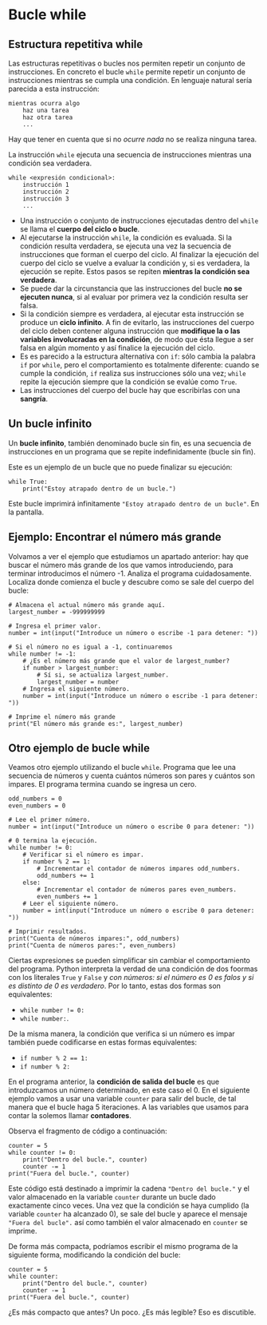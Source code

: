 # Bucle while

## Estructura repetitiva while 

Las estructuras repetitivas o bucles nos permiten repetir un conjunto de instrucciones. En concreto el bucle `while` permite repetir un conjunto de instrucciones mientras se cumpla una condición. En lenguaje natural sería parecida a esta instrucción:

```
mientras ocurra algo
    haz una tarea
    haz otra tarea
    ...
```

Hay que tener en cuenta que si no *ocurre nada* no se realiza ninguna tarea.

La instrucción `while` ejecuta una secuencia de instrucciones mientras una condición sea verdadera.

```
while <expresión condicional>:
    instrucción 1
    instrucción 2
    instrucción 3
    ...
```

* Una instrucción o conjunto de instrucciones ejecutadas dentro del `while` se llama el **cuerpo del ciclo o bucle**.
* Al ejecutarse la instrucción `while`, la condición es evaluada. Si la condición resulta verdadera, se ejecuta una vez la secuencia de instrucciones que forman el cuerpo del ciclo. Al finalizar la ejecución del cuerpo del ciclo se vuelve a evaluar la condición y, si es verdadera, la ejecución se repite. Estos pasos se repiten **mientras la condición sea verdadera**.
* Se puede dar la circunstancia que las instrucciones del bucle **no se ejecuten nunca**, si al evaluar por primera vez la condición resulta ser falsa.
* Si la condición siempre es verdadera, al ejecutar esta instrucción se produce un **ciclo infinito**. A fin de evitarlo, las instrucciones del cuerpo del ciclo deben contener alguna instrucción que **modifique la o las variables involucradas en la condición**, de modo que ésta llegue a ser falsa en algún momento y así finalice la ejecución del ciclo.
* Es es parecido  a la estructura alternativa con `if`: sólo cambia la palabra `if` por `while`, pero el comportamiento es totalmente diferente: cuando se cumple la condición, `if` realiza sus instrucciones sólo una vez; `while` repite la ejecución siempre que la condición se evalúe como `True`.
* Las instrucciones del cuerpo del bucle hay que escribirlas con una **sangría**.

## Un bucle infinito

Un **bucle infinito**, también denominado bucle sin fin, es una secuencia de instrucciones en un programa que se repite indefinidamente (bucle sin fin).

Este es un ejemplo de un bucle que no puede finalizar su ejecución:

```
while True:
    print("Estoy atrapado dentro de un bucle.")
```

Este bucle imprimirá infinitamente `"Estoy atrapado dentro de un bucle"`. En la pantalla.

## Ejemplo: Encontrar el número más grande

Volvamos a ver el ejemplo que estudiamos un apartado anterior: hay que buscar el número más grande de los que vamos introduciendo, para terminar introducimos el número -1. Analiza el programa cuidadosamente. Localiza donde comienza el bucle  y descubre como se sale del cuerpo del bucle:

```
# Almacena el actual número más grande aquí.
largest_number = -999999999

# Ingresa el primer valor.
number = int(input("Introduce un número o escribe -1 para detener: "))

# Si el número no es igual a -1, continuaremos
while number != -1:
    # ¿Es el número más grande que el valor de largest_number?
    if number > largest_number:
        # Sí si, se actualiza largest_number.
        largest_number = number
    # Ingresa el siguiente número.
    number = int(input("Introduce un número o escribe -1 para detener: "))

# Imprime el número más grande
print("El número más grande es:", largest_number)
```

## Otro ejemplo de bucle while

Veamos otro ejemplo utilizando el bucle `while`. Programa que lee una secuencia de números y cuenta cuántos números son pares y cuántos son impares. El programa termina cuando se ingresa un cero.

```
odd_numbers = 0
even_numbers = 0

# Lee el primer número.
number = int(input("Introduce un número o escribe 0 para detener: "))

# 0 termina la ejecución.
while number != 0:
    # Verificar si el número es impar.
    if number % 2 == 1:
        # Incrementar el contador de números impares odd_numbers.
        odd_numbers += 1
    else:
        # Incrementar el contador de números pares even_numbers.
        even_numbers += 1
    # Leer el siguiente número.
    number = int(input("Introduce un número o escribe 0 para detener: "))

# Imprimir resultados.
print("Cuenta de números impares:", odd_numbers)
print("Cuenta de números pares:", even_numbers)
```

Ciertas expresiones se pueden simplificar sin cambiar el comportamiento del programa. Python interpreta la verdad de una condición de dos foormas con los literales `True` y `False` y *con números: si el número es 0 es falos y si es distinto de 0 es verdadero*. Por lo tanto, estas dos formas son equivalentes: 

* `while number != 0:` 
* `while number:`.

De la misma manera, la condición que verifica si un número es impar también puede codificarse en estas formas equivalentes:

* `if number % 2 == 1:` 
* `if number % 2:`

En el programa anterior, la **condición de salida del bucle** es que introduzcamos un número determinado, en este caso el 0. En el siguiente ejemplo vamos a usar una variable `counter` para salir del bucle, de tal manera que el bucle haga 5 iteraciones. A las variables que usamos para contar la solemos llamar **contadores**.

Observa el fragmento de código a continuación:

```
counter = 5
while counter != 0:
    print("Dentro del bucle.", counter)
    counter -= 1
print("Fuera del bucle.", counter)
```

Este código está destinado a imprimir la cadena `"Dentro del bucle."` y el valor almacenado en la variable `counter` durante un bucle dado exactamente cinco veces. Una vez que la condición se haya cumplido (la variable `counter` ha alcanzado 0), se sale del bucle y aparece el mensaje `"Fuera del bucle".` así como también el valor almacenado en `counter` se imprime.

De forma más compacta, podríamos escribir el mismo programa de la siguiente forma, modificando la condición del bucle:

```
counter = 5
while counter:
    print("Dentro del bucle.", counter)
    counter -= 1
print("Fuera del bucle.", counter)
```
¿Es más compacto que antes? Un poco. ¿Es más legible? Eso es discutible.

